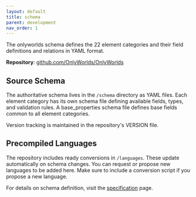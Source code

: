 ```yaml
---
layout: default
title: schema
parent: development
nav_order: 1
---
```


The onlyworlds schema defines the 22 element categories and their field definitions and relations in YAML format.

**Repository**: [github.com/OnlyWorlds/OnlyWorlds](https://github.com/OnlyWorlds/OnlyWorlds)

## Source Schema

The authoritative schema lives in the `/schema` directory as YAML files. Each element category has its own schema file defining available fields, types, and validation rules. A base_properties schema file defines base fields common to all element categories.

Version tracking is maintained in the repository's VERSION file.

## Precompiled Languages

The repository includes ready conversions in `/languages`. These update automatically on schema changes. You can request or propose new languages to be added here. Make sure to include a conversion script if you propose a new language.


For details on schema definition, visit the [specification](/docs/specification/) page.

